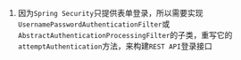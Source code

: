 1. 因为`Spring Security`只提供表单登录，所以需要实现`UsernamePasswordAuthenticationFilter`或`AbstractAuthenticationProcessingFilter`的子类，重写它的 `attemptAuthentication`方法，来构建`REST API`登录接口
<!--stackedit_data:
eyJoaXN0b3J5IjpbLTEwMDA5ODA0LC02OTg5NTI4NDYsNjA2MT
UzMTJdfQ==
-->